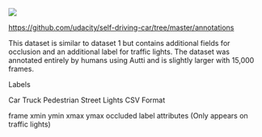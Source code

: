 ![](https://github.com/udacity/self-driving-car/raw/master/annotations/images/auttico.png)

https://github.com/udacity/self-driving-car/tree/master/annotations


This dataset is similar to dataset 1 but contains additional fields for occlusion and an additional label for traffic lights. The dataset was annotated entirely by humans using Autti and is slightly larger with 15,000 frames.

Labels

Car
Truck
Pedestrian
Street Lights
CSV Format

frame
xmin
ymin
xmax
ymax
occluded
label
attributes (Only appears on traffic lights)

